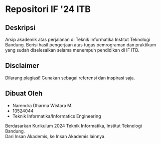 # Repositori IF '24 ITB

## Deskripsi
Arsip akademik atas perjalanan di Teknik Informatika Institut Teknologi Bandung. Berisi hasil pengerjaan atas tugas pemrograman dan praktikum yang sudah diselesaikan selama menempuh pendidikan di IF ITB.

## Disclaimer
Dilarang plagiasi! Gunakan sebagai referensi dan inspirasi saja.

## Dibuat Oleh
- Narendra Dharma Wistara M. </br>
- 13524044 </br>
- Teknik Informatika/Informatics Engineering </br>

Berdasarkan Kurikulum 2024 Teknik Informatika, Institut Teknologi Bandung. </br> 
Dari Insan Akademis, ke Insan Akademis lainnya.
